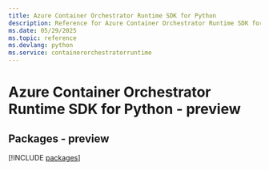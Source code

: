 ```yaml
---
title: Azure Container Orchestrator Runtime SDK for Python
description: Reference for Azure Container Orchestrator Runtime SDK for Python
ms.date: 05/29/2025
ms.topic: reference
ms.devlang: python
ms.service: containerorchestratorruntime
---
```

# Azure Container Orchestrator Runtime SDK for Python - preview
## Packages - preview
[!INCLUDE [packages](container-orchestrator-runtime-index.md)]